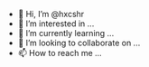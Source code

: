 - 👋 Hi, I’m @hxcshr
- 👀 I’m interested in ...
- 🌱 I’m currently learning ...
- 💞️ I’m looking to collaborate on ...
- 📫 How to reach me ...

<!---
hxcshr/hxcshr is a ✨ special ✨ repository because its `README.md` (this file) appears on your GitHub profile.
You can click the Preview link to take a look at your changes.
--->
